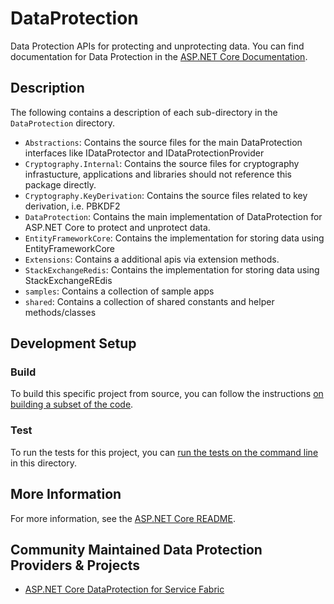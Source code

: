 # DataProtection

Data Protection APIs for protecting and unprotecting data. You can find documentation for Data Protection in the [ASP.NET Core Documentation](https://docs.microsoft.com/aspnet/core/security/data-protection/).

## Description

The following contains a description of each sub-directory in the `DataProtection` directory.

- `Abstractions`: Contains the source files for the main DataProtection interfaces like IDataProtector and IDataProtectionProvider
- `Cryptography.Internal`: Contains the source files for cryptography infrastucture, applications and libraries should not reference this package directly.
- `Cryptography.KeyDerivation`: Contains the source files related to key derivation, i.e. PBKDF2
- `DataProtection`: Contains the main implementation of DataProtection for ASP.NET Core to protect and unprotect data.
- `EntityFrameworkCore`: Contains the implementation for storing data using EntityFrameworkCore
- `Extensions`: Contains a additional apis via extension methods.
- `StackExchangeRedis`: Contains the implementation for storing data using StackExchangeREdis
- `samples`: Contains a collection of sample apps
- `shared`: Contains a collection of shared constants and helper methods/classes

## Development Setup

### Build

To build this specific project from source, you can follow the instructions [on building a subset of the code](https://github.com/dotnet/aspnetcore/blob/master/docs/BuildFromSource.md#building-a-subset-of-the-code).

### Test

To run the tests for this project, you can [run the tests on the command line](https://github.com/dotnet/aspnetcore/blob/master/docs/BuildFromSource.md#running-tests-on-command-line) in this directory.

## More Information

For more information, see the [ASP.NET Core README](../../README.md).

## Community Maintained Data Protection Providers & Projects

 - [ASP.NET Core DataProtection for Service Fabric](https://github.com/MedAnd/AspNetCore.DataProtection.ServiceFabric)
